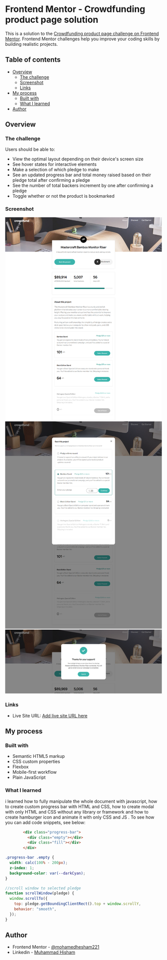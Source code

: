 # Frontend Mentor - Crowdfunding product page solution

This is a solution to the [Crowdfunding product page challenge on Frontend Mentor](https://www.frontendmentor.io/challenges/crowdfunding-product-page-7uvcZe7ZR). Frontend Mentor challenges help you improve your coding skills by building realistic projects.

## Table of contents

- [Overview](#overview)
  - [The challenge](#the-challenge)
  - [Screenshot](#screenshot)
  - [Links](#links)
- [My process](#my-process)
  - [Built with](#built-with)
  - [What I learned](#what-i-learned)
- [Author](#author)

## Overview

### The challenge

Users should be able to:

- View the optimal layout depending on their device's screen size
- See hover states for interactive elements
- Make a selection of which pledge to make
- See an updated progress bar and total money raised based on their pledge total after confirming a pledge
- See the number of total backers increment by one after confirming a pledge
- Toggle whether or not the product is bookmarked

### Screenshot

![screenshot](./dist/images/screenshot3.png)
![screenshot](./dist/images/screenshot2.png)
![screenshot](./dist/images/screenshot1.png)

### Links

- Live Site URL: [Add live site URL here](https://your-live-site-url.com)

## My process

### Built with

- Semantic HTML5 markup
- CSS custom properties
- Flexbox
- Mobile-first workflow
- Plain JavaScript

### What I learned

i learned how to fully manipulate the whole document with javascript, how to create custom progress bar with HTML and CSS, how to create modal with only HTML and CSS without any library or framework and how to create hamburger icon and animate it with only CSS and JS .
To see how you can add code snippets, see below:

```html
        <div class="progress-bar">
          <div class="empty"></div>
          <div class="fill"></div>
        </div>
```

```css
.progress-bar .empty {
  width: calc(100% - 200px);
  z-index: 1;
  background-color: var(--darkCyan);
}
```

```js
//scroll window to selected pledge
function scrollWindow(pledge) {
  window.scrollTo({
    top: pledge.getBoundingClientRect().top + window.scrollY,
    behavior: "smooth",
  });
}
```

## Author

- Frontend Mentor - [@mohamedhesham221](https://www.frontendmentor.io/profile/mohamedhesham221)
- Linkedin - [Muhammad Hisham](https://www.linkedin.com/in/muhammad-hisham-23544b253/)
